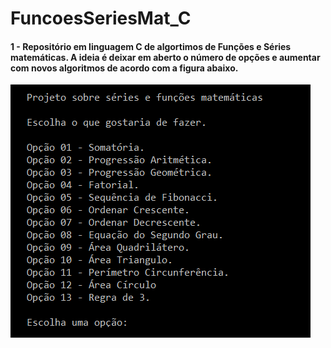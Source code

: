 # FuncoesSeriesMat_C

#### 1 - Repositório em linguagem C de algortimos de Funções e Séries matemáticas. A ideia é deixar em aberto o número de opções e aumentar com novos algoritmos de acordo com a figura abaixo.

![](/Readme/TelaOpcoes.png)
